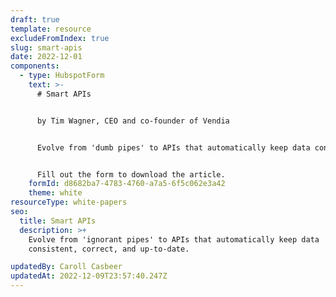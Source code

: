 ```yaml
---
draft: true
template: resource
excludeFromIndex: true
slug: smart-apis
date: 2022-12-01
components:
  - type: HubspotForm
    text: >-
      # Smart APIs


      by Tim Wagner, CEO and co-founder of Vendia


      Evolve from 'dumb pipes' to APIs that automatically keep data consistent, correct, and up-to-date.


      Fill out the form to download the article.
    formId: d8682ba7-4783-4760-a7a5-6f5c062e3a42
    theme: white
resourceType: white-papers
seo:
  title: Smart APIs
  description: >+
    Evolve from 'ignorant pipes' to APIs that automatically keep data
    consistent, correct, and up-to-date.

updatedBy: Caroll Casbeer
updatedAt: 2022-12-09T23:57:40.247Z
---
```

